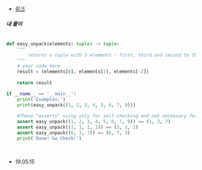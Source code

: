 - [링크](https://py.checkio.org/mission/easy-unpack/share/509bf6660cfb1bb07bde44f4b36b6f2f/)

##### 내 풀이

```python

def easy_unpack(elements: tuple) -> tuple:
    """
        returns a tuple with 3 elements - first, third and second to the last
    """
    # your code here
    result = (elements[0], elements[2], elements[-2]) 
    
    return result

if __name__ == '__main__':
    print('Examples:')
    print(easy_unpack((1, 2, 3, 4, 5, 6, 7, 9)))
    
    #These "asserts" using only for self-checking and not necessary for auto-testing
    assert easy_unpack((1, 2, 3, 4, 5, 6, 7, 9)) == (1, 3, 7)
    assert easy_unpack((1, 1, 1, 1)) == (1, 1, 1)
    assert easy_unpack((6, 3, 7)) == (6, 7, 3)
    print('Done! Go Check!')


```

<br>

- 19.05.15

